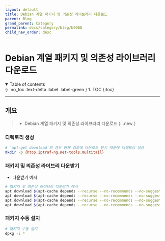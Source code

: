 ```yaml
---
layout: default
title: Debian 계열 패키지 및 의존성 라이브러리 다운로드
parent: Blog
grand_parent: Category
permalink: docs/category/blog/b0088
child_nav_order: desc
---
```


# Debian 계열 패키지 및 의존성 라이브러리 다운로드

<details open markdown="block">
  <summary>
    Table of contents
  </summary>
  {: .no_toc .text-delta .label .label-green }
1. TOC
{:toc}
</details>

---

## 개요

> - Debian 계열 패키지 및 의존성 라이브러리 다운로드
{: .new }

### 디렉토리 생성

```bash
# `apt-get download`의 경우 현재 경로에 다운로드 받기 때문에 디렉토리 생성
mkdir -p {htop,iptraf-ng,net-tools,multitail}
```

### 패키지 및 의존성 라이브리 다운받기

- 다운받기 예시

```bash
# 패키지 및 의존성 라이브리 다운받기 예시
apt download $(apt-cache depends --recurse --no-recommends --no-suggests --no-conflicts --no-breaks --no-replaces --no-enhances htop | grep "^\w" | sort -u)
apt download $(apt-cache depends --recurse --no-recommends --no-suggests --no-conflicts --no-breaks --no-replaces --no-enhances iptraf-ng | grep "^\w" | sort -u)
apt download $(apt-cache depends --recurse --no-recommends --no-suggests --no-conflicts --no-breaks --no-replaces --no-enhances net-tools | grep "^\w" | sort -u)
apt download $(apt-cache depends --recurse --no-recommends --no-suggests --no-conflicts --no-breaks --no-replaces --no-enhances multitail | grep "^\w" | sort -u)
```

### 패키지 수동 설치

```bash
# 패키지 수동 설치
dpkg -i *
```



